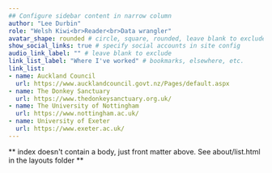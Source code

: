 ```yaml
---
## Configure sidebar content in narrow column
author: "Lee Durbin"
role: "Welsh Kiwi<br>Reader<br>Data wrangler"
avatar_shape: rounded # circle, square, rounded, leave blank to exclude
show_social_links: true # specify social accounts in site config
audio_link_label: "" # leave blank to exclude
link_list_label: "Where I've worked" # bookmarks, elsewhere, etc.
link_list:
- name: Auckland Council
  url: https://www.aucklandcouncil.govt.nz/Pages/default.aspx
- name: The Donkey Sanctuary
  url: https://www.thedonkeysanctuary.org.uk/
- name: The University of Nottingham
  url: https://www.nottingham.ac.uk/
- name: University of Exeter
  url: https://www.exeter.ac.uk/
---
```


** index doesn't contain a body, just front matter above.
See about/list.html in the layouts folder **